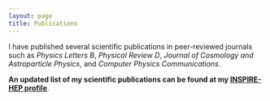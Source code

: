 ```yaml
---
layout: page
title: Publications
---
```


I have published several scientific publications in peer-reviewed journals such as *Physics Letters B*, *Physical Review D*, *Journal of Cosmology and Astroparticle Physics*, and 
*Computer Physics Communications*.
 
**An updated list of my scientific publications can be found at my <a href="https://inspirehep.net/authors/1274773?ui-citation-summary=true" target="_blank" rel="noopener noreferrer">INSPIRE-HEP profile</a>**.